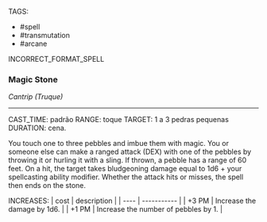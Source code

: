 TAGS:
- #spell
- #transmutation
- #arcane

INCORRECT_FORMAT_SPELL
### Magic Stone
*Cantrip (Truque)*
___
CAST_TIME: padrão
RANGE: toque
TARGET: 1 a 3 pedras pequenas
DURATION: cena.

You touch one to three pebbles and imbue them with magic. You or someone else can make a ranged attack (DEX) with one of the pebbles by throwing it or hurling it with a sling. If thrown, a pebble has a range of 60 feet. On a hit, the target takes bludgeoning damage equal to 1d6 + your spellcasting ability modifier. Whether the attack hits or misses, the spell then ends on the stone.

INCREASES:
| cost | description |
| ---- | ----------- |
| +3 PM | Increase the damage by 1d6. |
| +1 PM | Increase the number of pebbles by 1. |
